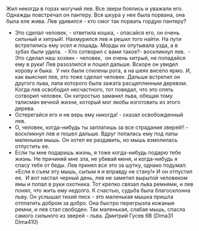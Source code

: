 Жил некогда в горах могучий лев.
Все звери боялись и уважали его.
Однажды повстречал он пантеру. Вся шкура у нее была порвана, она была еле жива. Лев удивился - кто смог так порвать гордую пантеру? 
- Это сделал человек, - ответила кошка, - опасайся его, он очень сильный и хитрый!.
Нахмурился лев и решил того найти. На пути встретились ему осел и лошадь.
Морды их опутывала узда, а в зубах были удила. 
 - Кто сотворил с вами такое?- воскликнул лев.
 - Это сделал наш хозяин - человек,  он очень хитрый, не попадайся ему в руки!
Лев разозлился и пошел дальше. Вскоре он увидел корову и быка.  У них были спилены рога, а на шеях висело ярмо. И, как выяснил лев, это тоже сделал человек.
Дальше встретил он другого льва, лапа которого была зажата расщепленным деревом. Когда лев освободил несчастного, тот поведал, что это опять сотворил человек. Он хитростью заманил льва, обещая тому талисман вечной жизни, который мог якобы изготовить из этого дерева.
- Остерегайся его и не верь ему никогда! - сказал освобожденный лев.
- О, человек, когда-нибудь ты заплатишь за все страдания зверей!! - воскликнул лев и пошел дальше.
Вдруг попалась ему под лапы маленькая мышь. Он хотел ее раздавить, но мышь взмолилась отпустить ее.
- Если ты мне подаришь жизнь, я тоже когда-нибудь подарю тебе жизнь. Не причиняй мне зла, не убивай меня, и когда-нибудь я спасу тебя от беды.
Лев принял все это за шутку, однако подумал: «Если я съем эту мышь, сытым я и вправду не стану!» И он отпустил ее.
 И вот настал черный день, лев не заметил вырытой человеком ямы и попал в руки охотника. Тот крепко связал льва ремнями, и лев понял, что жить ему недолго.
К счастью, судьба была благосклонна  льву. Он услышал тихий писк - это маленькая мышка пришла отплатить добром за добро. Она быстро перегрызла кожаные ремни, и лев стал свободен.
Так маленькая, слабая мышь, спасла самого сильного из зверей - льва.
Дмитрий Гусев 6В (Dima31 Dima410)
